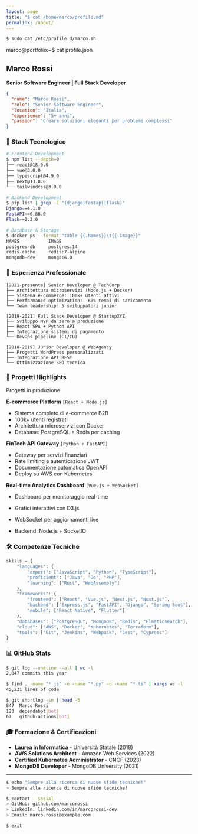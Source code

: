 ```yaml
---
layout: page
title: "$ cat /home/marco/profile.md"
permalink: /about/
---
```


```bash
$ sudo cat /etc/profile.d/marco.sh
```

<div class="terminal-section">
  <div class="terminal-header">marco@portfolio:~$ cat profile.json</div>
  <div class="terminal-content">

## Marco Rossi
**Senior Software Engineer | Full Stack Developer**

```json
{
  "name": "Marco Rossi",
  "role": "Senior Software Engineer",
  "location": "Italia",
  "experience": "5+ anni",
  "passion": "Creare soluzioni eleganti per problemi complessi"
}
```

### 🚀 Stack Tecnologico

```bash
# Frontend Development
$ npm list --depth=0
├── react@18.0.0
├── vue@3.0.0  
├── typescript@4.9.0
├── next@13.0.0
└── tailwindcss@3.0.0

# Backend Development  
$ pip list | grep -E "(django|fastapi|flask)"
Django==4.1.0
FastAPI==0.88.0
Flask==2.2.0

# Database & Storage
$ docker ps --format "table {{.Names}}\t{{.Image}}"
NAMES           IMAGE
postgres-db     postgres:14
redis-cache     redis:7-alpine
mongodb-dev     mongo:6.0
```

### 💼 Esperienza Professionale

```log
[2021-presente] Senior Developer @ TechCorp
├── Architettura microservizi (Node.js + Docker)
├── Sistema e-commerce: 100k+ utenti attivi
├── Performance optimization: -60% tempi di caricamento
└── Team leadership: 5 sviluppatori junior

[2019-2021] Full Stack Developer @ StartupXYZ  
├── Sviluppo MVP da zero a produzione
├── React SPA + Python API
├── Integrazione sistemi di pagamento
└── DevOps pipeline (CI/CD)

[2018-2019] Junior Developer @ WebAgency
├── Progetti WordPress personalizzati
├── Integrazione API REST
└── Ottimizzazione SEO tecnica
```

### 🎯 Progetti Highlights

<div class="terminal-section">
  <div class="terminal-header">Progetti in produzione</div>
  <div class="terminal-content">

**E-commerce Platform** `[React + Node.js]`
- Sistema completo di e-commerce B2B
- 100k+ utenti registrati
- Architettura microservizi con Docker
- Database: PostgreSQL + Redis per caching

**FinTech API Gateway** `[Python + FastAPI]`
- Gateway per servizi finanziari
- Rate limiting e autenticazione JWT
- Documentazione automatica OpenAPI
- Deploy su AWS con Kubernetes

**Real-time Analytics Dashboard** `[Vue.js + WebSocket]`
- Dashboard per monitoraggio real-time
- Grafici interattivi con D3.js
- WebSocket per aggiornamenti live
- Backend: Node.js + SocketIO

  </div>
</div>

### 🛠️ Competenze Tecniche

```python
skills = {
    "languages": {
        "expert": ["JavaScript", "Python", "TypeScript"],
        "proficient": ["Java", "Go", "PHP"],
        "learning": ["Rust", "WebAssembly"]
    },
    "frameworks": {
        "frontend": ["React", "Vue.js", "Next.js", "Nuxt.js"],
        "backend": ["Express.js", "FastAPI", "Django", "Spring Boot"],
        "mobile": ["React Native", "Flutter"]
    },
    "databases": ["PostgreSQL", "MongoDB", "Redis", "Elasticsearch"],
    "cloud": ["AWS", "Docker", "Kubernetes", "Terraform"],
    "tools": ["Git", "Jenkins", "Webpack", "Jest", "Cypress"]
}
```

### 📊 GitHub Stats

```bash
$ git log --oneline --all | wc -l
2,847 commits this year

$ find . -name "*.js" -o -name "*.py" -o -name "*.ts" | xargs wc -l
45,231 lines of code

$ git shortlog -sn | head -5
847  Marco Rossi
123  dependabot[bot]
67   github-actions[bot]
```

### 🎓 Formazione & Certificazioni

- **Laurea in Informatica** - Università Statale (2018)
- **AWS Solutions Architect** - Amazon Web Services (2022)
- **Certified Kubernetes Administrator** - CNCF (2023)
- **MongoDB Developer** - MongoDB University (2021)

---

```bash
$ echo "Sempre alla ricerca di nuove sfide tecniche!"
> Sempre alla ricerca di nuove sfide tecniche!

$ contact --social
> GitHub: github.com/marcorossi
> LinkedIn: linkedin.com/in/marcorossi-dev
> Email: marco.rossi@example.com

$ exit
```

  </div>
</div>